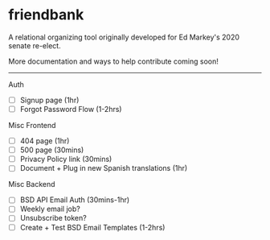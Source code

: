 # friendbank

A relational organizing tool originally developed for Ed Markey's 2020 senate re-elect.

More documentation and ways to help contribute coming soon!

----

Auth
 - [ ] Signup page (1hr)
 - [ ] Forgot Password Flow (1-2hrs)

Misc Frontend
- [ ] 404 page (1hr)
- [ ] 500 page (30mins)
- [ ] Privacy Policy link (30mins)
- [ ] Document + Plug in new Spanish translations (1hr)

Misc Backend
- [ ] BSD API Email Auth (30mins-1hr)
- [ ] Weekly email job?
- [ ] Unsubscribe token?
- [ ] Create + Test BSD Email Templates (1-2hrs)
